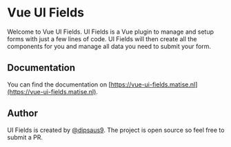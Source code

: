 # Vue UI Fields

Welcome to Vue UI Fields. UI Fields is a Vue plugin to manage and setup forms with just a few lines of code. UI Fields will then create all the components for you and manage all data you need to submit your form. 


## Documentation
You can find the documentation on [https://vue-ui-fields.matise.nl](https://vue-ui-fields.matise.nl). 


## Author
UI Fields is created by [@dipsaus9](https://github.com/dipsaus9). The project is open source so feel free to submit a PR.